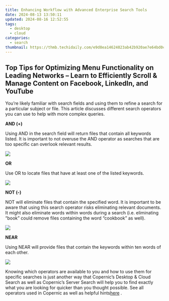 ```yaml
---
title: Enhancing Workflow with Advanced Enterprise Search Tools
date: 2024-08-13 13:50:11
updated: 2024-08-16 12:52:55
tags:
  - desktop
  - cloud
categories:
  - search
thumbnail: https://thmb.techidaily.com/e9d8ea14624823ab42b920ae7e64bd0cdd0f223f034665de677791f435688b98.jpg
---
```


## Top Tips for Optimizing Menu Functionality on Leading Networks – Learn to Efficiently Scroll & Manage Content on Facebook, LinkedIn, and YouTube

You’re likely familiar with search fields and using them to refine a search for a particular subject or file. This article discusses different search operators you can use to help with more complex queries.

**AND (+)**

 Using AND in the search field will return files that contain all keywords listed. It is important to not overuse the AND operator as searches that are too specific can overlook relevant results.

![](https://copernic.com/wp-content/uploads/2023/07/image-15.png)

**OR**

Use OR to locate files that have at least one of the listed keywords.

![](https://copernic.com/wp-content/uploads/2023/07/image-16.png)

**NOT (-)**

 NOT will eliminate files that contain the specified word. It is important to be aware that using this search operator risks eliminating relevant documents. It might also eliminate words within words during a search (i.e. eliminating “book” could remove files containing the word “cookbook” as well).

![](https://copernic.com/wp-content/uploads/2023/07/image-17.png)

**NEAR**

 Using NEAR will provide files that contain the keywords within ten words of each other.

![](https://copernic.com/wp-content/uploads/2023/07/image-18.png)

 Knowing which operators are available to you and how to use them for specific searches is just another way that Copernic’s Desktop & Cloud Search as well as Copernic’s Server Search will help you to find exactly what you are looking for quicker than you thought possible. See all operators used in Copernic as well as helpful hints[here](https://copernicsearch.freshdesk.com/en/support/solutions/articles/47001112953-refine-a-search-with-search-operators) .


<ins class="adsbygoogle"
     style="display:block"
     data-ad-format="autorelaxed"
     data-ad-client="ca-pub-7571918770474297"
     data-ad-slot="1223367746"></ins>



<ins class="adsbygoogle"
     style="display:block"
     data-ad-client="ca-pub-7571918770474297"
     data-ad-slot="8358498916"
     data-ad-format="auto"
     data-full-width-responsive="true"></ins>
